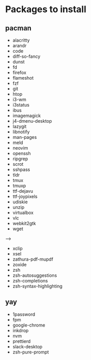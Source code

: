 # Packages to install

## pacman

- alacritty
- arandr
- code
- diff-so-fancy
- dunst
- fd <!-- needed for neovim -->
- firefox
- flameshot
- fzf
- git
- htop
- i3-wm
- i3status
- ibus
- imagemagick
- j4-dmenu-desktop
- lazygit
- libnotify <!-- needed for desktop notifications -->
- man-pages
- meld <!-- needed for Bright View -->
- neovim
- openssh
- ripgrep
- scrot
- sshpass <!-- needed for Head Node Installer -->
- tldr
- tmux
- tmuxp
- ttf-dejavu
- ttf-joypixels
- udiskie <!-- automatically mount devices -->
- unzip
- virtualbox <!-- needed for Head Node Installer -->
- vlc
- webkit2gtk <!-- needed for SSO in Cisco AnyConnect -->
- wget
<!-- - xcape <!-- needed for remapping Caps Lock --> -->
- xclip
- xsel
- zathura-pdf-mupdf
- zoxide
- zsh
- zsh-autosuggestions
- zsh-completions
- zsh-syntax-highlighting

## yay

- 1password
- fpm <!-- needed for Head Node Installer -->
- google-chrome
- inkdrop
- nvm
- prettierd
- slack-desktop
- zsh-pure-prompt
